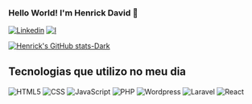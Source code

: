 ### Hello World! I'm Henrick David 👋
[![Linkedin](https://img.shields.io/badge/LinkedIn-0077B5?style=for-the-badge&logo=linkedin&logoColor=white)](https://www.linkedin.com/in/henrick-david-silva-de-lima-211770227/)
[![I](https://img.shields.io/badge/Instagram-E4405F?style=for-the-badge&logo=instagram&logoColor=white)]([https://www.linkedin.com/in/henrick-david-silva-de-lima-211770227/](https://www.instagram.com/henrickdavid.lima/)https://www.instagram.com/henrickdavid.lima/)


[![Henrick's GitHub stats-Dark](https://github-readme-stats.vercel.app/api?username=HenrickDavid&show_icons=true&theme=dracula)](https://github.com/anuraghazra/github-readme-stats#gh-dark-mode-only)

## Tecnologias que utilizo no meu dia
<div style="display: inlinde_block">
  <img align="center" alt="HTML5" src="https://img.shields.io/badge/HTML5-E34F26?style=for-the-badge&logo=html5&logoColor=white">
  <img align="center" alt="CSS" src="https://img.shields.io/badge/CSS3-1572B6?style=for-the-badge&logo=css3&logoColor=white">
  <img align="center" alt="JavaScript" src="https://img.shields.io/badge/JavaScript-F7DF1E?style=for-the-badge&logo=javascript&logoColor=black">
  <img align="center" alt="PHP" src="https://img.shields.io/badge/PHP-777BB4?style=for-the-badge&logo=php&logoColor=white">
  <img align="center" alt="Wordpress" src="https://img.shields.io/badge/Wordpress-21759B?style=for-the-badge&logo=wordpress&logoColor=white">
  <img align="center" alt="Laravel" src="https://img.shields.io/badge/Laravel-FF2D20?style=for-the-badge&logo=laravel&logoColor=white">
  <img align="center" alt="React" src="https://img.shields.io/badge/React-20232A?style=for-the-badge&logo=react&logoColor=61DAFB">
</div>
